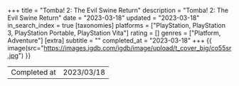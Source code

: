 +++
title = "Tomba! 2: The Evil Swine Return"
description = "Tomba! 2: The Evil Swine Return"
date = "2023-03-18"
updated = "2023-03-18"
in_search_index = true
[taxonomies]
platforms = ["PlayStation, PlayStation 3, PlayStation Portable, PlayStation Vita"]
rating = []
genres = ["Platform, Adventure"]
[extra]
subtitle = ""
completed_at = "2023-03-18"
+++
{{ image(src="https://images.igdb.com/igdb/image/upload/t_cover_big/co55sr.jpg") }}

|              |            |
| ------------ | ---------- |
| Completed at | 2023/03/18 |

